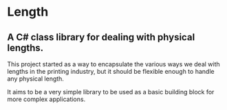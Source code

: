 # Length
## A C# class library for dealing with physical lengths.

This project started as a way to encapsulate the various ways we deal with lengths in the
printing industry, but it should be flexible enough to handle any physical length.

It aims to be a very simple library to be used as a basic building block for more complex
applications.